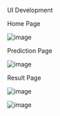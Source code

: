 UI Development

Home Page

![image](https://user-images.githubusercontent.com/68342817/202830880-662d0237-cf87-4f22-9e07-4418fe73ebd8.png)


Prediction Page

![image](https://user-images.githubusercontent.com/68342817/202830913-56c3dc04-b7a3-4e2a-a0ee-e9adb600d0a9.png)


Result Page

![image](https://user-images.githubusercontent.com/68342817/202830955-7dd290fe-5828-4a35-beaa-1f5c7f833589.png)


![image](https://user-images.githubusercontent.com/68342817/202831034-98c061b2-e181-4e6c-bf63-5c1c3c21e7b8.png)

